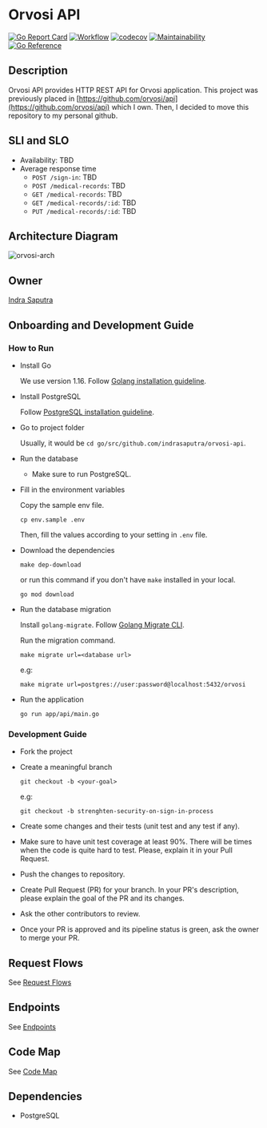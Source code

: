 # Orvosi API

[![Go Report Card](https://goreportcard.com/badge/github.com/indrasaputra/orvosi-api)](https://goreportcard.com/report/github.com/indrasaputra/orvosi-api)
[![Workflow](https://github.com/indrasaputra/orvosi-api/workflows/Test/badge.svg)](https://github.com/indrasaputra/orvosi-api/actions)
[![codecov](https://codecov.io/gh/indrasaputra/orvosi-api/branch/main/graph/badge.svg?token=HM45WCWOLW)](https://codecov.io/gh/indrasaputra/orvosi-api)
[![Maintainability](https://api.codeclimate.com/v1/badges/2bf28f86e8cecde2563c/maintainability)](https://codeclimate.com/github/indrasaputra/orvosi-api/maintainability)
[![Go Reference](https://pkg.go.dev/badge/github.com/indrasaputra/orvosi-api.svg)](https://pkg.go.dev/github.com/indrasaputra/orvosi-api)

## Description

Orvosi API provides HTTP REST API for Orvosi application.
This project was previously placed in [https://github.com/orvosi/api](https://github.com/orvosi/api) which I own.
Then, I decided to move this repository to my personal github.

## SLI and SLO

- Availability: TBD
- Average response time
    - `POST /sign-in`: TBD
    - `POST /medical-records`: TBD
    - `GET /medical-records`: TBD
    - `GET /medical-records/:id`: TBD
    - `PUT /medical-records/:id`: TBD

## Architecture Diagram

![orvosi-arch](https://user-images.githubusercontent.com/4661221/111404137-d5b39d00-8700-11eb-866e-3c45a5ae5cec.png)

## Owner

[Indra Saputra](https://github.com/indrasaputra)

## Onboarding and Development Guide

### How to Run

- Install Go

    We use version 1.16. Follow [Golang installation guideline](https://golang.org/doc/install).

- Install PostgreSQL

    Follow [PostgreSQL installation guideline](https://www.postgresql.org/download/).

- Go to project folder

    Usually, it would be `cd go/src/github.com/indrasaputra/orvosi-api`.

- Run the database

    - Make sure to run PostgreSQL.

- Fill in the environment variables

    Copy the sample env file.
    ```
    cp env.sample .env
    ```
    Then, fill the values according to your setting in `.env` file.

- Download the dependencies

    ```
    make dep-download
    ```
    or run this command if you don't have `make` installed in your local.
    ```
    go mod download 
    ```

- Run the database migration

    Install `golang-migrate`. Follow [Golang Migrate CLI](https://github.com/golang-migrate/migrate/tree/master/cmd/migrate).

    Run the migration command.
    ```
    make migrate url=<database url>
    ```

    e.g:
    ```
    make migrate url=postgres://user:password@localhost:5432/orvosi
    ```

- Run the application

    ```
    go run app/api/main.go
    ```

### Development Guide

- Fork the project

- Create a meaningful branch

    ```
    git checkout -b <your-goal>
    ```
    e.g:
    ```
    git checkout -b strenghten-security-on-sign-in-process
    ```

- Create some changes and their tests (unit test and any test if any).

- Make sure to have unit test coverage at least 90%. There will be times when the code is quite hard to test. Please, explain it in your Pull Request.

- Push the changes to repository.

- Create Pull Request (PR) for your branch. In your PR's description, please explain the goal of the PR and its changes.

- Ask the other contributors to review.

- Once your PR is approved and its pipeline status is green, ask the owner to merge your PR.

## Request Flows

See [Request Flows](https://github.com/indrasaputra/orvosi-api/blob/main/doc/REQUEST-FLOWS.md)

## Endpoints

See [Endpoints](https://github.com/indrasaputra/orvosi-api/blob/main/doc/ENDPOINTS.md)

## Code Map

See [Code Map](https://github.com/indrasaputra/orvosi-api/blob/main/doc/CODE-MAP.md)

## Dependencies

- PostgreSQL